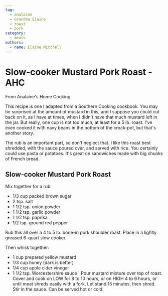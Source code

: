 ```yaml
---
tag:
  - analaine
  - Grandma Elaine
  - roast
  - pork
category:
  - meats
authors:
  - name: Elaine Mitchell
---
```


# Slow-cooker Mustard Pork Roast - AHC
From Analaine's Home Cooking

This recipe is one I adapted from a Southern Cooking cookbook. You may be surprised at the
amount of mustard in this, and I suppose you could cut back on it, as I have at times, when I
didn't have that much mustard left in the jar.
But really, one cup is not too much, at least for a 5 lb. roast. I've even cooked it with navy beans
in the bottom of the crock-pot, but that's another story.

The rub is an important part, so don't neglect that. I like this roast best shredded, with the sauce
poured over, and served with rice. You certainly could use pasta or potatoes. It's great on
sandwiches made with big chunks of French bread.

## Slow-cooker Mustard Pork Roast
Mix together for a rub:
* 1/3 cup packed brown sugar
* 2 tsp. salt
* 1 1/2 tsp. onion powder
* 1 1/2 tsp. garlic powder
* 1 1/2 tsp. paprika
* 1/2 tsp. ground red pepper

Rub this all over a 4 to 5 lb. bone-in pork shoulder roast. Place in a lightly greased 6-quart slow
cooker.

Then whisk together:
* 1 cup prepared yellow mustard
* 1/3 cup honey (dark is better)
* 1/4 cup apple cider vinegar
* 1 1/2 tsp. Worcestershire sauce
`
Pour mustard mixture over top of roast. Cover and cook on LOW for 8 to 10 hours, or on HIGH
4 to 6 hours, or until meat shreds easily with a fork. Let stand 15 minutes, then shred. Stir in the
sauce. Can be served hot or cold.
